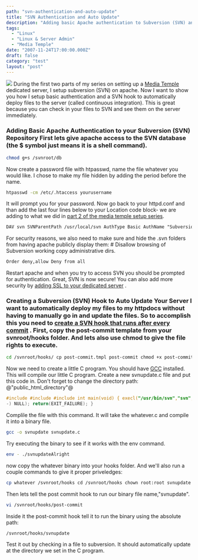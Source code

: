 ```yaml
---
path: "svn-authentication-and-auto-update"
title: "SVN Authentication and Auto Update"
description: "Adding basic Apache authentication to Subversion (SVN) and auto updating files on the server (continuous integration)."
tags: 
  - "Linux"
  - "Linux & Server Admin"
  - "Media Temple"
date: "2007-11-24T17:00:00.000Z"
draft: false
category: "test"
layout: "post"
---
```


![](http://marcgrabanski.com/img/dedicated-virtual.jpg)
During the first two parts of my series on setting up a [Media Temple](http://www.mediatemple.net/go/order/?refdom=marcgrabanski.com) dedicated server, I setup subversion (SVN) on apache. Now I want to show you how I setup basic authentication and a SVN hook to automatically deploy files to the server (called continuous integration). This is great because you can check in your files to SVN and see them on the server immediately.

### Adding Basic Apache Authentication to your Subversion (SVN) Repository First lets give apache access to the SVN database (the $ symbol just means it is a shell command).
```bash
chmod g+s /svnroot/db
```

Now create a password file with htpasswd, name the file whatever you would like. I chose to make my file hidden by adding the period before the name.
```bash
htpasswd -cm /etc/.htaccess yourusername
```

It will prompt you for your password. Now go back to your httpd.conf and than add the last four lines below to your Location code block- we are adding to what we did in [part 2 of the media temple setup series](http://marcgrabanski.com/article/86/Installing-Subversion-on-Apache).
```xml
DAV svn SVNParentPath /usr/local/svn AuthType Basic AuthName "Subversion repository" AuthUserFile /etc/.htaccess require valid-user
```

For security reasons, we also need to make sure and hide the .svn folders from having apache publicly display them: # Disallow browsing of Subversion working copy administrative dirs.
```xml
Order deny,allow Deny from all
```

Restart apache and when you try to access SVN you should be prompted for authentication. Great, SVN is now secure! You can also add more security by [adding SSL to your dedicated server](http://kb.mediatemple.net/article.php?id=430) .

### Creating a Subversion (SVN) Hook to Auto Update Your Server I want to automatically deploy my files to my httpdocs without having to manually go in and update the files. So to accomplish this you need to [create a SVN hook that runs after every commit](http://subversion.tigris.org/faq.html#website-auto-update) . First, copy the post-commit template from your svnroot/hooks folder. And lets also use chmod to give the file rights to execute.
```bash
cd /svnroot/hooks/ cp post-commit.tmpl post-commit chmod +x post-commit
```

Now we need to create a little C program. You should have [GCC](http://gcc.gnu.org/) installed. This will compile our little C program. Create a new svnupdate.c file and put this code in. Don't forget to change the directory path: @"public_html_directory"@
```c
#include #include #include int main(void) { execl("/usr/bin/svn","svn","update","/public_html_direcotry/", (const char 
-) NULL); return(EXIT_FAILURE); }
```

Complile the file with this command. It will take the whatever.c and compile it into a binary file.
```bash
gcc -o svnupdate svnupdate.c
```

Try executing the binary to see if it works with the env command.
```bash
env - ./svnupdateAlright
```

now copy the whatever binary into your hooks folder. And we'll also run a couple commands to give it proper priveledges:
```bash
cp whatever /svnroot/hooks cd /svnroot/hooks chown root:root svnupdate chmod +s svnupdate
```

Then lets tell the post commit hook to run our binary file name,"svnupdate".
```bash
vi /svnroot/hooks/post-commit
```

Inside it the post-commit hook tell it to run the binary using the absolute path:
```bash
/svnroot/hooks/svnupdate
```

Test it out by checking in a file to subversion. It should automatically update at the directory we set in the C program.